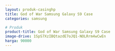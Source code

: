 ```yaml
---
layout: produk-casinghp
title: God of War Samsung Galaxy S9 Case
categories: samsung

# Produk
product-title: God of War Samsung Galaxy S9 Case
image-drive: 1SpS7XzIBQtazdE7oJQ1-NOLRrm4wCwEn
harga: 90000
---
```

